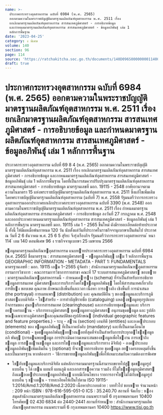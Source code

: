 ```yaml
---
name: >-
  ประกาศกระทรวงอุตสาหกรรม ฉบับที่ 6984 (พ.ศ. 2565)
  ออกตามความในพระราชบัญญัติมาตรฐานผลิตภัณฑ์อุตสาหกรรม พ.ศ. 2511 เรื่อง
  ยกเลิกมาตรฐานผลิตภัณฑ์อุตสาหกรรม สารสนเทศภูมิศาสตร์ - การอธิบายข้อมูล
  และกำหนดมาตรฐานผลิตภัณฑ์อุตสาหกรรม สารสนเทศภูมิศาสตร์ - ข้อมูลอภิพันธุ์ เล่ม 1
  หลักการพื้นฐาน
date: '2023-04-25'
category: ง พิเศษ
volume: 140
section: 96
page: 114
source: 'https://ratchakitcha.soc.go.th/documents/140D096S0000000011400.pdf'
draft: true
---
```


# ประกาศกระทรวงอุตสาหกรรม ฉบับที่ 6984 (พ.ศ. 2565) ออกตามความในพระราชบัญญัติมาตรฐานผลิตภัณฑ์อุตสาหกรรม พ.ศ. 2511 เรื่อง ยกเลิกมาตรฐานผลิตภัณฑ์อุตสาหกรรม สารสนเทศภูมิศาสตร์ - การอธิบายข้อมูล และกำหนดมาตรฐานผลิตภัณฑ์อุตสาหกรรม สารสนเทศภูมิศาสตร์ - ข้อมูลอภิพันธุ์ เล่ม 1 หลักการพื้นฐาน

ประกาศกระทรวงอุตสาหกรรม ฉบับที่ 69 8 4 (พ.ศ. 2565) ออกตามความในพระราชบัญญัติมาตรฐานผลิตภัณฑ์อุตสาหกรรม พ.ศ. 2511 เรื่อง ยกเลิกมาตรฐานผลิตภัณฑ์อุตสาหกรรม สารสนเทศภูมิศาสตร์ - การอธิบายข้อมูล และกาหนดมาตรฐานผลิตภัณฑ์อุตสาหกรรม สารสนเทศภูมิศาสตร์ - ข้อมูลอภิพันธุ์ เล่ม 1 หลักการพื้นฐาน โดยที่เป็นการสมควรปรับปรุงมาตรฐานผลิตภัณฑ์อุตสาหกรรม สารสนเทศภูมิศาสตร์ - การอธิบายข้อมูล มาตรฐานเลขที่ มอก. 19115 - 2548 อาศัยอานาจตามความในมาตรา 15 แห่งพระราชบัญญัติมาตรฐานผลิตภัณฑ์อุตสาหกรรม พ.ศ. 2511 ซึ่งแก้ไขเพิ่มเติมโดยพระราชบัญญัติมาตรฐานผลิตภัณฑ์อุตสาหกรรม (ฉบับที่ 7) พ.ศ. 2558 รัฐมนตรีว่าการกระทรวงอุตสาหกรรมออกประกาศยกเลิกประกาศกระทรวงอุตสาหกรรม ฉบับที่ 3390 (พ.ศ. 2548) ออกตามความในพระราชบัญญัติมาตรฐานผลิตภัณฑ์อุตสาหกรรม พ.ศ. 2511 เรื่อง กำหนดมาตรฐานผลิตภัณฑ์อุตสาหกรรม สารสนเทศภูมิศาสตร์ - การอธิบายข้อมูล ลงวันที่ 27 กรกฎาคม พ.ศ. 2548 และออกประกาศกาหนดมาตรฐานผลิตภัณฑ์อุตสาหกรรม สารสนเทศภูมิศาสตร์ - ข้อมูลอภิพันธุ์ เล่ม 1 หลักการพื้นฐาน มาตรฐานเลขที่ มอก. 19115 เล่ม 1 - 2565 ขึ้นใหม่ ดังมีรายละเอียดต่อท้ายประกาศนี้ ทั้งนี้ ให้มีผลเมื่อพ้นกาหนด 120 วัน นับตั้งแต่วันที่ประกาศในราชกิจจานุเบกษาเป็นต้นไป ประกาศ ณ วันที่ 2 6 ธันวาคม พ.ศ. 25 6 5 สุริยะ จึงรุ่งเรืองกิจ รัฐมนตรีว่าการกระทรวงอุตสาหกรรม ้ หนา 114 ่ เลม 140 ตอนพิเศษ 96 ง ราชกิจจานุเบกษา 25 เมษายน 2566

ขอมูลมาตรฐานผลิตภัณฑอุตสาหกรรม แนบทายประกาศกระทรวงอุตสาหกรรม ฉบับที่ 6984 (พ.ศ. 2565) ชื่อมาตรฐาน : สารสนเทศภูมิศาสตร - ขอมูลอภิพันธุ เลม 1 หลักการพื้นฐาน GEOGRAPHIC INFORMATION - METADATA - PART 1: FUNDAMENTALS มาตรฐานเลขที่ : มอก. 19115 เลม 1−2565 ผู้จัดทํา : สํานักงานมาตรฐานผลิตภัณฑอุตสาหกรรม กรรมการวิชาการ : คณะกรรมการวิชาการรายสาขา คณะที่ 17 ระบบสารสนเทศภูมิศาสตร ขอบขาย : มาตรฐานผลิตภัณฑอุตสาหกรรมนี้ - กําหนดเคาราง (schema) ที่จําเป็นสําหรับการอธิบายขอมูลสารสนเทศ ภูมิศาสตรและการบริการโดยใชขอมูลอภิพันธุ โดยให้สารสนเทศเกี่ยวกับ การชี้บง ขอบเขต คุณภาพ ลักษณะเชิงพื้นที่และเวลา เนื้อหา การอางอิง เชิงพื้นที่ การนําเสนอ (the portrayal) การเผยแพร (distribution) และ คุณสมบัติอื่น ๆ ของขอมูลและบริการภูมิศาสตรแบบดิจิทัล - ใชสําหรับ - การทําบัญชีรายชื่อ (cataloguing) แหลงขอมูลทุกรูปแบบ กิจกรรมของ ศูนยบริการสารสนเทศ (clearinghouse) และการอธิบายชุดขอมูลและ บริการอยางครบถวน - บริการทางภูมิศาสตร ชุดขอมูลทางภูมิศาสตร อนุกรมชุดขอมูล และ รูปลักษณเฉพาะทางภูมิศาสตรและคุณสมบัติของรูปลักษณ (individual geographic features and feature properties.) - ระบุ - สวน (section) เอนทิตี (entities) และองคประกอบ (elements) ของ ขอมูลอภิพันธุ ที่เป็นภาคบังคับ (mandatory) และที่เป็นตามเงื่อนไข (conditional) - ชุดขอมูลอภิพันธุอยางนอยที่สุดที่จําเป็นสําหรับการประยุกตใชขอมูลอภิ พันธุ (การคนพบขอมูล การประเมินความเหมาะสมของขอมูลเพื่อใชงาน การเขาถึงขอมูล การสงผานขอมูล และการใชงานขอมูลและบริการทาง ดิจิทัล) - องคประกอบขอมูลอภิพันธุเพิ่มเติมอื่น ๆ (optional) ที่จะชวยการอธิบาย ชุดขอมูล อยางครอบคลุมยิ่งขึ้นและเป็นมาตรฐาน หากต้องการ - วิธีการขยายขอมูลอภิพันธุเพื่อให้เหมาะสมกับความต้องการพิเศษ

- ใชกับขอมูลและบริการดิจิทัล แต่หลักการตามมาตรฐานนี้สามารถขยายไปสู ชุดขอมูลรูปแบบอื่น ๆ ได้ เชน แผนที่ แผนภูมิ และเอกสารขอความ รวมถึง ที่ไม่ใชขอมูลภูมิศาสตร ถึงแมองคประกอบขอมูลอภิพันธุ แบบมีเงื่อนไขบาง รายการอาจใชไม่ได้กับขอมูลรูปแบบอื่น ๆ ขางตน - รายละเอียดให้เป็นไปตาม ISO 19115-1:2014/Amd.1:2018/Amd.2:2020 เนื้อหาประกอบด้วย : บททั่วไป ขอบขาย จํานวนหน้า : 209 หน้า ISBN : 978-616-595-051-0 ICS : 35.240.70 สถานที่ จัดเก็บ : หองสมุดสํานักงานมาตรฐานผลิตภัณฑอุตสาหกรรม ถนนพระรามที่ 6 กรุงเทพมหานคร 10400 โทรศัพท 02 430 6834 ต่อ 2440-2441 สถานที่จําหนาย : สํานักงานมาตรฐานผลิตภัณฑอุตสาหกรรม ถนนพระรามที่ 6 กรุงเทพมหานคร 10400 https://www.tisi.go.th
